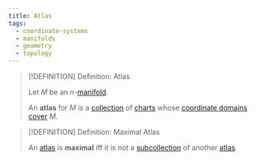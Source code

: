 ```yaml
---
title: Atlas
tags:
  - coordinate-systems
  - manifolds
  - geometry
  - topology
---
```


>[!DEFINITION] Definition: Atlas
>
>Let $M$ be an $n$-[manifold](../Manifolds.md).
>
>An **atlas** for $M$ is a [collection](../../../Set%20Theory/Collections/index.md) of [charts](index.md) whose [coordinate domains](index.md) [cover](../../../Topology/Compactness/index.md) $M$.
>

>[!DEFINITION] Definition: Maximal Atlas
>
>An [atlas](Atlases.md) is **maximal** iff it is not a [subcollection](../../../Set%20Theory/Collections/index.md) of another [atlas](Atlases.md).
>